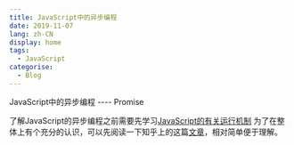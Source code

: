 ```yaml
---
title: JavaScript中的异步编程
date: 2019-11-07
lang: zh-CN
display: home
tags:
  - JavaScript
categorise:
  - Blog
---
```


JavaScript中的异步编程 ---- Promise

<!-- more -->

了解JavaScript的异步编程之前需要先学习[JavaScript的有关运行机制](https://blog.webhbz.com/Pages/eventloop.html)
为了在整体上有个充分的认识，可以先阅读一下知乎上的这篇[文章](https://zhuanlan.zhihu.com/p/66593213)，相对简单便于理解。
